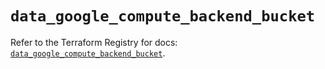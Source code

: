 # `data_google_compute_backend_bucket`

Refer to the Terraform Registry for docs: [`data_google_compute_backend_bucket`](https://registry.terraform.io/providers/hashicorp/google-beta/6.4.0/docs/data-sources/google_compute_backend_bucket).
